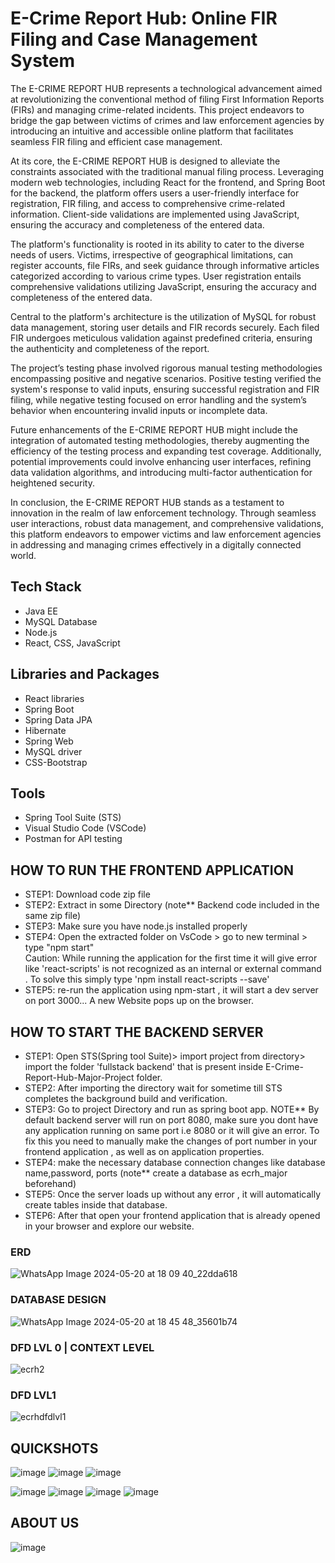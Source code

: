 
# E-Crime Report Hub: Online FIR Filing and Case Management System

The E-CRIME REPORT HUB represents a technological advancement aimed at revolutionizing the conventional method of filing First Information Reports (FIRs) and managing crime-related incidents. This project endeavors to bridge the gap between victims of crimes and law enforcement agencies by introducing an intuitive and accessible online platform that facilitates seamless FIR filing and efficient case management.

At its core, the E-CRIME REPORT HUB is designed to alleviate the constraints associated with the traditional manual filing process. Leveraging modern web technologies, including React for the frontend, and Spring Boot for the backend, the platform offers users a user-friendly interface for registration, FIR filing, and access to comprehensive crime-related information. Client-side validations are implemented using JavaScript, ensuring the accuracy and completeness of the entered data.

The platform's functionality is rooted in its ability to cater to the diverse needs of users. Victims, irrespective of geographical limitations, can register accounts, file FIRs, and seek guidance through informative articles categorized according to various crime types. User registration entails comprehensive validations utilizing JavaScript, ensuring the accuracy and completeness of the entered data.

Central to the platform's architecture is the utilization of MySQL for robust data management, storing user details and FIR records securely. Each filed FIR undergoes meticulous validation against predefined criteria, ensuring the authenticity and completeness of the report.

The project’s testing phase involved rigorous manual testing methodologies encompassing positive and negative scenarios. Positive testing verified the system's response to valid inputs, ensuring successful registration and FIR filing, while negative testing focused on error handling and the system’s behavior when encountering invalid inputs or incomplete data.

Future enhancements of the E-CRIME REPORT HUB might include the integration of automated testing methodologies, thereby augmenting the efficiency of the testing process and expanding test coverage. Additionally, potential improvements could involve enhancing user interfaces, refining data validation algorithms, and introducing multi-factor authentication for heightened security.

In conclusion, the E-CRIME REPORT HUB stands as a testament to innovation in the realm of law enforcement technology. Through seamless user interactions, robust data management, and comprehensive validations, this platform endeavors to empower victims and law enforcement agencies in addressing and managing crimes effectively in a digitally connected world.

## Tech Stack
* Java EE
* MySQL Database
* Node.js
* React, CSS, JavaScript

## Libraries and Packages
* React libraries
* Spring Boot
* Spring Data JPA
* Hibernate
* Spring Web
* MySQL driver
* CSS-Bootstrap

## Tools

* Spring Tool Suite (STS)
* Visual Studio Code (VSCode)
* Postman for API testing



## HOW TO RUN THE FRONTEND APPLICATION
* STEP1: Download code zip file
* STEP2: Extract in some Directory (note**  Backend code included in the same zip file)
* STEP3: Make sure you have node.js installed properly
* STEP4: Open the extracted folder on VsCode > go to new terminal > type "npm start"   
Caution: While running the application for the first time it will give error like 'react-scripts' is not recognized as an internal or external command . To solve this simply type 'npm install react-scripts --save'
* STEP5: re-run the application using npm-start , it will start a dev server on port 3000... A new Website pops up on the browser.


## HOW TO START THE BACKEND SERVER
* STEP1: Open STS(Spring tool Suite)> import project from directory> import the folder 'fullstack backend' that is present inside E-Crime-Report-Hub-Major-Project
folder.
* STEP2: After importing the directory wait for sometime till STS completes the background build and verification.
* STEP3: Go to project Directory and run as spring boot app.
NOTE**  By default backend server will run on port 8080, make sure you dont have any application running on same port i.e 8080 or it will give an error. To fix this you need to manually make the changes of port number in your frontend application , as well as on application properties. 
* STEP4: make the necessary database connection changes like database name,password, ports (note** create a database as ecrh_major beforehand)
* STEP5: Once the server loads up without any error , it will automatically create tables inside that database.
* STEP6: After that open your frontend application that is already opened in your browser and explore our website.



### ERD
![WhatsApp Image 2024-05-20 at 18 09 40_22dda618](https://github.com/AKA-RONY/E-Crime-Report-Hub-Major-Project/assets/67736824/031f07c9-8121-4297-b453-16c7f54c05bc)

### DATABASE DESIGN
![WhatsApp Image 2024-05-20 at 18 45 48_35601b74](https://github.com/AKA-RONY/E-Crime-Report-Hub-Major-Project/assets/67736824/63e4e9e8-805a-42d9-b35c-0d6ea940fd0f)

### DFD LVL 0 | CONTEXT LEVEL
![ecrh2](https://github.com/Salvik24Bhowal/e-Crime-Report-Hub/assets/67736824/3c09c9be-ea2c-499f-a805-354c3bb315a1)

### DFD LVL1
![ecrhdfdlvl1](https://github.com/Salvik24Bhowal/e-Crime-Report-Hub/assets/67736824/f33e19dd-9871-4b7d-9b16-2d635dcfd8d6)


## QUICKSHOTS

![image](https://github.com/AKA-RONY/E-Crime-Report-Hub-Major-Project/assets/67736824/413a79c4-b87f-45e9-8339-b24c3d08e419)
![image](https://github.com/AKA-RONY/E-Crime-Report-Hub-Major-Project/assets/67736824/701f8f72-ef37-4e01-b19b-a9f3727d1bdb)
![image](https://github.com/AKA-RONY/E-Crime-Report-Hub-Major-Project/assets/67736824/e692e7b6-9fa3-492e-b793-5c4401cee3a3)

![image](https://github.com/AKA-RONY/E-Crime-Report-Hub-Major-Project/assets/67736824/becf28ef-b964-4cf0-b650-24dba45d00a0)
![image](https://github.com/AKA-RONY/E-Crime-Report-Hub-Major-Project/assets/67736824/838aa8ea-e402-434d-a7bd-02a066a9fa32)
![image](https://github.com/AKA-RONY/E-Crime-Report-Hub-Major-Project/assets/67736824/a6cd879b-e632-4b2e-bb1f-23915999bf2e)
![image](https://github.com/AKA-RONY/E-Crime-Report-Hub-Major-Project/assets/67736824/2567bad5-9177-4004-afd6-8979c175bb6e)



## ABOUT US
![image](https://github.com/AKA-RONY/E-Crime-Report-Hub-Major-Project/assets/67736824/9f9ecee0-92fe-4dee-ae92-9f245ce5ba27)






      
